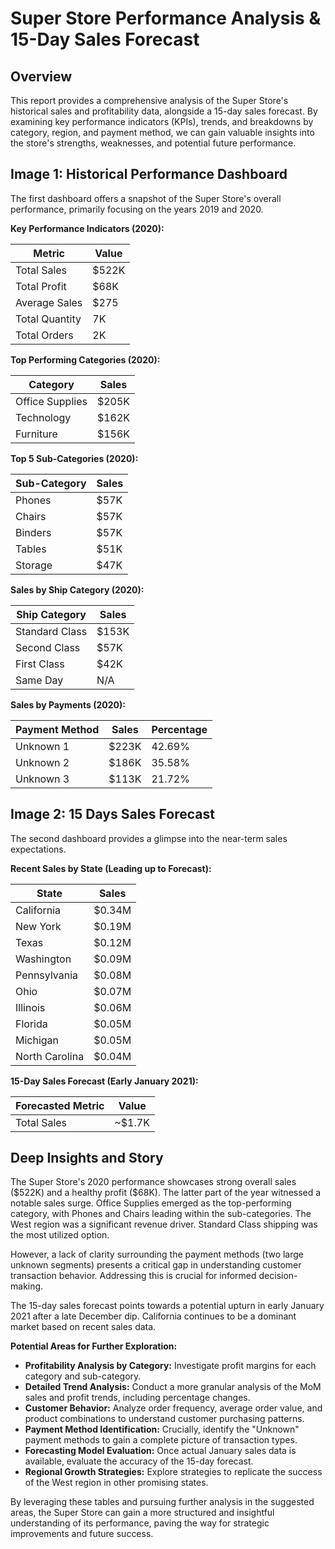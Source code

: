 # Super Store Performance Analysis & 15-Day Sales Forecast

## Overview

This report provides a comprehensive analysis of the Super Store's historical sales and profitability data, alongside a 15-day sales forecast. By examining key performance indicators (KPIs), trends, and breakdowns by category, region, and payment method, we can gain valuable insights into the store's strengths, weaknesses, and potential future performance.



## Image 1: Historical Performance Dashboard

The first dashboard offers a snapshot of the Super Store's overall performance, primarily focusing on the years 2019 and 2020.

**Key Performance Indicators (2020):**

| Metric        | Value   |
|---------------|---------|
| Total Sales   | \$522K  |
| Total Profit  | \$68K   |
| Average Sales | \$275   |
| Total Quantity| 7K      |
| Total Orders  | 2K      |

**Top Performing Categories (2020):**

| Category       | Sales    |
|----------------|----------|
| Office Supplies| \$205K   |
| Technology     | \$162K   |
| Furniture      | \$156K   |

**Top 5 Sub-Categories (2020):**

| Sub-Category | Sales    |
|--------------|----------|
| Phones       | \$57K    |
| Chairs       | \$57K    |
| Binders      | \$57K    |
| Tables       | \$51K    |
| Storage      | \$47K    |

**Sales by Ship Category (2020):**

| Ship Category  | Sales    |
|----------------|----------|
| Standard Class | \$153K   |
| Second Class   | \$57K    |
| First Class    | \$42K    |
| Same Day       | N/A      |

**Sales by Payments (2020):**

| Payment Method | Sales    | Percentage |
|----------------|----------|------------|
| Unknown 1      | \$223K   | 42.69%     |
| Unknown 2      | \$186K   | 35.58%     |
| Unknown 3      | \$113K   | 21.72%     |

## Image 2: 15 Days Sales Forecast

The second dashboard provides a glimpse into the near-term sales expectations.

**Recent Sales by State (Leading up to Forecast):**

| State         | Sales    |
|---------------|----------|
| California    | \$0.34M  |
| New York      | \$0.19M  |
| Texas         | \$0.12M  |
| Washington    | \$0.09M  |
| Pennsylvania  | \$0.08M  |
| Ohio          | \$0.07M  |
| Illinois      | \$0.06M  |
| Florida       | \$0.05M  |
| Michigan      | \$0.05M  |
| North Carolina| \$0.04M  |

**15-Day Sales Forecast (Early January 2021):**

| Forecasted Metric | Value   |
|-------------------|---------|
| Total Sales       | ~\$1.7K |

## Deep Insights and Story

The Super Store's 2020 performance showcases strong overall sales (\$522K) and a healthy profit (\$68K). The latter part of the year witnessed a notable sales surge. Office Supplies emerged as the top-performing category, with Phones and Chairs leading within the sub-categories. The West region was a significant revenue driver. Standard Class shipping was the most utilized option.

However, a lack of clarity surrounding the payment methods (two large unknown segments) presents a critical gap in understanding customer transaction behavior. Addressing this is crucial for informed decision-making.

The 15-day sales forecast points towards a potential upturn in early January 2021 after a late December dip. California continues to be a dominant market based on recent sales data.

**Potential Areas for Further Exploration:**

* **Profitability Analysis by Category:** Investigate profit margins for each category and sub-category.
* **Detailed Trend Analysis:** Conduct a more granular analysis of the MoM sales and profit trends, including percentage changes.
* **Customer Behavior:** Analyze order frequency, average order value, and product combinations to understand customer purchasing patterns.
* **Payment Method Identification:** Crucially, identify the "Unknown" payment methods to gain a complete picture of transaction types.
* **Forecasting Model Evaluation:** Once actual January sales data is available, evaluate the accuracy of the 15-day forecast.
* **Regional Growth Strategies:** Explore strategies to replicate the success of the West region in other promising states.

By leveraging these tables and pursuing further analysis in the suggested areas, the Super Store can gain a more structured and insightful understanding of its performance, paving the way for strategic improvements and future success.
